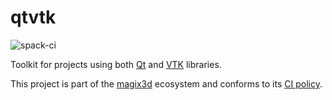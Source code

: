 # qtvtk

![spack-ci](https://github.com/LIHPC-Computational-Geometry/qtvtk/actions/workflows/spack-ci.yml/badge.svg)

Toolkit for projects using both [Qt](https://www.qt.io/) and [VTK](https://vtk.org/) libraries.

This project is part of the [magix3d](https://github.com/LIHPC-Computational-Geometry/magix3d) ecosystem and conforms to its [CI policy](https://github.com/LIHPC-Computational-Geometry/spack_recipes#development-in-magix3d-ecosystem-projects).